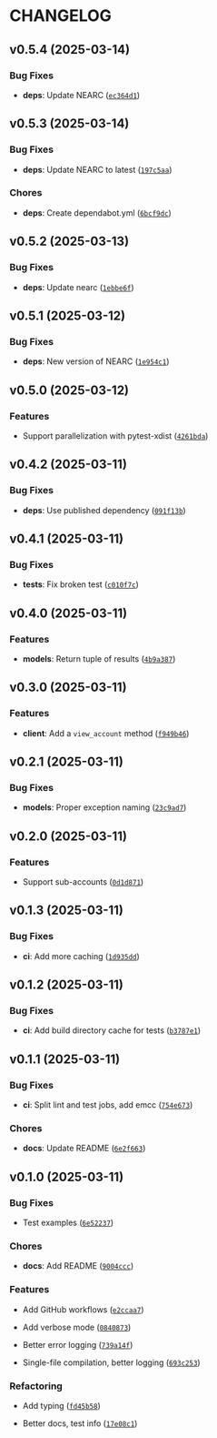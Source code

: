 # CHANGELOG


## v0.5.4 (2025-03-14)

### Bug Fixes

- **deps**: Update NEARC
  ([`ec364d1`](https://github.com/r-near/near-pytest/commit/ec364d13fabcf0d9c9796d1befda80f3bc682b1d))


## v0.5.3 (2025-03-14)

### Bug Fixes

- **deps**: Update NEARC to latest
  ([`197c5aa`](https://github.com/r-near/near-pytest/commit/197c5aadf1e6c7a703db6890dac9e3ffb7841e25))

### Chores

- **deps**: Create dependabot.yml
  ([`6bcf9dc`](https://github.com/r-near/near-pytest/commit/6bcf9dc297bb9dc65e7cd94ce9747efc2ea22c93))


## v0.5.2 (2025-03-13)

### Bug Fixes

- **deps**: Update nearc
  ([`1ebbe6f`](https://github.com/r-near/near-pytest/commit/1ebbe6f67446a8981601eb6670bfd6fbf7ce2cfe))


## v0.5.1 (2025-03-12)

### Bug Fixes

- **deps**: New version of NEARC
  ([`1e954c1`](https://github.com/r-near/near-pytest/commit/1e954c185501348b123f6cc05113f1d4304384c7))


## v0.5.0 (2025-03-12)

### Features

- Support parallelization with pytest-xdist
  ([`4261bda`](https://github.com/r-near/near-pytest/commit/4261bdae3ec0b35c483e2bea4a377d06544020a7))


## v0.4.2 (2025-03-11)

### Bug Fixes

- **deps**: Use published dependency
  ([`091f13b`](https://github.com/r-near/near-pytest/commit/091f13beb0c06afc7f902047e6dafd2805d9cfe0))


## v0.4.1 (2025-03-11)

### Bug Fixes

- **tests**: Fix broken test
  ([`c010f7c`](https://github.com/r-near/near-pytest/commit/c010f7cd3b9582c81015b8c664c9da78cf281ed4))


## v0.4.0 (2025-03-11)

### Features

- **models**: Return tuple of results
  ([`4b9a387`](https://github.com/r-near/near-pytest/commit/4b9a38753f720a452409812922d0473fc79dd803))


## v0.3.0 (2025-03-11)

### Features

- **client**: Add a `view_account` method
  ([`f949b46`](https://github.com/r-near/near-pytest/commit/f949b46b77295970f9c3647978cbdd3f2454995a))


## v0.2.1 (2025-03-11)

### Bug Fixes

- **models**: Proper exception naming
  ([`23c9ad7`](https://github.com/r-near/near-pytest/commit/23c9ad77a4ebb84e3277df227e55dce9e637bbf0))


## v0.2.0 (2025-03-11)

### Features

- Support sub-accounts
  ([`0d1d871`](https://github.com/r-near/near-pytest/commit/0d1d871ad5c7c3d2c3f5313b74ca0434a054e4bc))


## v0.1.3 (2025-03-11)

### Bug Fixes

- **ci**: Add more caching
  ([`1d935dd`](https://github.com/r-near/near-pytest/commit/1d935dd974569cd996f5c08b282b5d567990e2ec))


## v0.1.2 (2025-03-11)

### Bug Fixes

- **ci**: Add build directory cache for tests
  ([`b3787e1`](https://github.com/r-near/near-pytest/commit/b3787e17ae28fa57ea83b3006c5109271bd63296))


## v0.1.1 (2025-03-11)

### Bug Fixes

- **ci**: Split lint and test jobs, add emcc
  ([`754e673`](https://github.com/r-near/near-pytest/commit/754e6735f8c069c237367984aac376cbaa81ce7d))

### Chores

- **docs**: Update README
  ([`6e2f663`](https://github.com/r-near/near-pytest/commit/6e2f66318fe004170e4a2ec8345d54563686c587))


## v0.1.0 (2025-03-11)

### Bug Fixes

- Test examples
  ([`6e52237`](https://github.com/r-near/near-pytest/commit/6e52237a97f725dc3102f4262cb721df05ef834b))

### Chores

- **docs**: Add README
  ([`9004ccc`](https://github.com/r-near/near-pytest/commit/9004ccc466274d0461889411cfae7eedff2a9e17))

### Features

- Add GitHub workflows
  ([`e2ccaa7`](https://github.com/r-near/near-pytest/commit/e2ccaa7fa191e3784c640b5c80b9f57989cdfd3d))

- Add verbose mode
  ([`0840873`](https://github.com/r-near/near-pytest/commit/0840873cb6d79a1afca587d5c4d4533a008aab1e))

- Better error logging
  ([`739a14f`](https://github.com/r-near/near-pytest/commit/739a14fac1bd1dffcfb034d354f49bbbff9740d6))

- Single-file compilation, better logging
  ([`693c253`](https://github.com/r-near/near-pytest/commit/693c2534eca4b31b0a379ead49d22fcaafae4a18))

### Refactoring

- Add typing
  ([`fd45b58`](https://github.com/r-near/near-pytest/commit/fd45b58333139f6c5f1608e96d2923e3346e9e04))

- Better docs, test info
  ([`17e08c1`](https://github.com/r-near/near-pytest/commit/17e08c196284386bdf1108620ec112109e6aa305))
